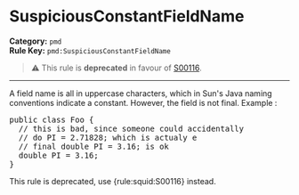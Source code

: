 
# SuspiciousConstantFieldName
**Category:** `pmd`<br/>
**Rule Key:** `pmd:SuspiciousConstantFieldName`<br/>
> :warning: This rule is **deprecated** in favour of [S00116](https://rules.sonarsource.com/java/RSPEC-00116).

-----

A field name is all in uppercase characters, which in Sun's Java naming conventions indicate a constant. However, the field is not final. Example :
<pre>
public class Foo {
  // this is bad, since someone could accidentally
  // do PI = 2.71828; which is actualy e
  // final double PI = 3.16; is ok
  double PI = 3.16;
}
</pre>

<p>
  This rule is deprecated, use {rule:squid:S00116} instead.
</p>

